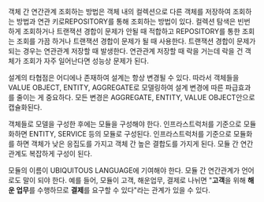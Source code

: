 객체 간 연간관계 조회하는 방법은 객체 내의 컬렉션으로 다른 객체를 저장하여 조회하는 방법과 연관 키로REPOSITORY를 통해 조회하는 방법이 있다. 컬렉션 탐색은 빈번하게 조회하거나 트랜잭션 경합이 문제가 안될 때 적합하고 REPOSITORY를 통한 조회는 조회를 가끔 하거나 트랜잭션 경합이 문제가 될 때 사용한다. 트랜잭션 경합이 문제가 되는 경우는 연관관계 저장할 때 발생한다. 연관관계 저장할 때 락을 거는데 락을 건 객체가 조회가 자주 일어난다면 성능상 문제가 된다.

 설계의 타협점은 어디에나 존재하여 설계는 항상 변경될 수 있다. 따라서 객체들을 VALUE OBJECT, ENTITY, AGGREGATE로 모델링하여 설계 변경에 따른 파급효과를 줄이는 게 중요하다. 모든 변경은 AGGREGATE, ENTITY, VALUE OBJECT안으로 캡슐화된다. 

  객체들로 모델을 구성한 후에는 모듈을 구성해야 한다.  인프라스트럭처를 기준으로 모듈화하면 ENTITY, SERVICE 등의 모듈로 구성된다. 인프라스트럭처를 기준으로 모듈화를 하면 객체가 낮은 응집도를 가지고 객체 간 높은 결합도를 가지게 된다. 모듈 간 연간관계도 복잡하게 구성이 된다. 

  모듈의 이름이 UBIQUITOUS LANGUAGE에 기여해야 한다. 모듈 간 연간관계가 언어로도 말이 되야 한다. 예를 들어, 모듈이 고객, 해운업무, 결제로 나뉘면 "**고객**을 위해 **해운 업무**를 수행하므로 **결제**를 요구할 수 있다"라는 관계가 있을 수 있다.
